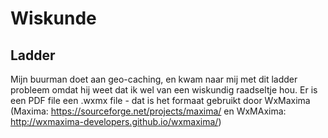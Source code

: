 # Wiskunde

## Ladder
Mijn buurman doet aan geo-caching, en kwam naar mij met dit ladder probleem omdat hij weet dat ik wel van een wiskundig raadseltje hou. Er is een PDF file een .wxmx file - dat is het formaat gebruikt door WxMaxima (Maxima: https://sourceforge.net/projects/maxima/ en WxMAxima: http://wxmaxima-developers.github.io/wxmaxima/)
